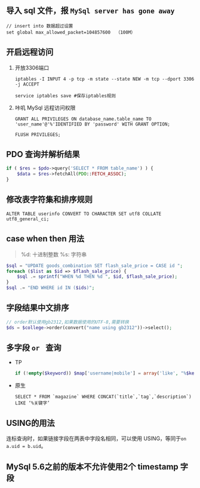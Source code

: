## 导入 sql 文件，报 `MySql server has gone away`

```mysql
// insert into 数据超过设置
set global max_allowed_packet=104857600  （100M）
```



## 开启远程访问

1. 开放3306端口

   ```Shell
   iptables -I INPUT 4 -p tcp -m state --state NEW -m tcp --dport 3306 -j ACCEPT

   service iptables save #保存iptables规则
   ```

2. 咔叽 MySql 远程访问权限

   ```mysql
   GRANT ALL PRIVILEGES ON database_name.table_name TO 'user_name'@'%'IDENTIFIED BY 'password' WITH GRANT OPTION;

   FLUSH PRIVILEGES;
   ```



## PDO 查询并解析结果

```Php
if ( $res = $pdo->query('SELECT * FROM table_name') ) {
    $data = $res->fetchAll(PDO::FETCH_ASSOC);
}
```



## 修改表字符集和排序规则

```mysql
ALTER TABLE userinfo CONVERT TO CHARACTER SET utf8 COLLATE utf8_general_ci;
```


## case when then 用法

> %d: 十进制整数
> %s: 字符串

```Php
$sql = "UPDATE goods_combination SET flash_sale_price = CASE id "; 
foreach ($list as $id => $flash_sale_price) { 
	$sql .= sprintf("WHEN %d THEN %d ", $id, $flash_sale_price); 
} 
$sql .= "END WHERE id IN ($ids)"; 
```



## 字段结果中文排序

```Php
// order默认使用gb2312,如果数据使用的UTF-8,需要转换
$ds = $college->order(convert("name using gb2312"))->select();
```



## 多字段 `or ` 查询

- TP

  ```Php
  if (!empty($keyword)) $map['username|mobile'] = array('like', "%$keyword");
  ```

- 原生

  ```Mysql
  SELECT * FROM `magazine` WHERE CONCAT(`title`,`tag`,`description`) LIKE ‘%关键字’
  ```




## USING的用法

连标查询时，如果链接字段在两表中字段名相同，可以使用 USING，等同于`on a.uid = b.uid`。



## MySql 5.6之前的版本不允许使用2个 timestamp 字段


